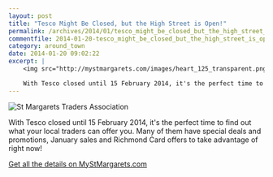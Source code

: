 ```yaml
---
layout: post
title: "Tesco Might Be Closed, but the High Street is Open!"
permalink: /archives/2014/01/tesco_might_be_closed_but_the_high_street_is_open.html
commentfile: 2014-01-20-tesco_might_be_closed_but_the_high_street_is_open
category: around_town
date: 2014-01-20 09:02:22
excerpt: |
    <img src="http://mystmargarets.com/images/heart_125_transparent.png" alt="St Margarets Traders Association" class="right"/>

    With Tesco closed until 15 February 2014, it's the perfect time to find out what your local traders can offer you. Many of them have special deals and promotions, January sales and Richmond Card offers to take advantage of right now!
---
```


<img src="http://mystmargarets.com/images/heart_125_transparent.png" alt="St Margarets Traders Association" class="right"/>

With Tesco closed until 15 February 2014, it's the perfect time to find out what your local traders can offer you. Many of them have special deals and promotions, January sales and Richmond Card offers to take advantage of right now!

[Get all the details on MyStMargarets.com](https://stmargarets.london/l/ePNJ0)
